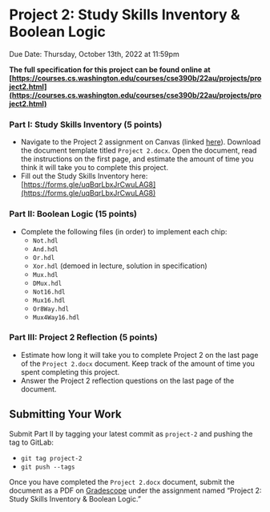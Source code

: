 # Project 2: Study Skills Inventory & Boolean Logic
Due Date: Thursday, October 13th, 2022 at 11:59pm

**The full specification for this project can be found online at [https://courses.cs.washington.edu/courses/cse390b/22au/projects/project2.html](https://courses.cs.washington.edu/courses/cse390b/22au/projects/project2.html)**

### Part I: Study Skills Inventory (5 points)
- Navigate to the Project 2 assignment on Canvas (linked [here](https://canvas.uw.edu/courses/1605861/assignments/7747528)). Download the document template titled `Project 2.docx`. Open the document, read the instructions on the first page, and estimate the amount of time you think it will take you to complete this project.
- Fill out the Study Skills Inventory here: [https://forms.gle/uqBqrLbxJrCwuLAG8](https://forms.gle/uqBqrLbxJrCwuLAG8)

### Part II: Boolean Logic (15 points)
- Complete the following files (in order) to implement each chip:
    - `Not.hdl`
    - `And.hdl`
    - `Or.hdl`
    - `Xor.hdl` (demoed in lecture, solution in specification)
    - `Mux.hdl`
    - `DMux.hdl`
    - `Not16.hdl`
    - `Mux16.hdl`
    - `Or8Way.hdl`
    - `Mux4Way16.hdl`

### Part III: Project 2 Reflection (5 points)
- Estimate how long it will take you to complete Project 2 on the last page of the `Project 2.docx` document. Keep track of the amount of time you spent completing this project.
- Answer the Project 2 reflection questions on the last page of the document.

## Submitting Your Work
Submit Part II by tagging your latest commit as `project-2` and pushing the tag to GitLab:
- `git tag project-2`
- `git push --tags`

Once you have completed the `Project 2.docx` document, submit the document as a PDF on [Gradescope](https://www.gradescope.com/courses/451576) under the assignment named “Project 2: Study Skills Inventory & Boolean Logic.”